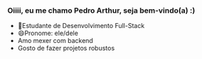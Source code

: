 ### Oiiii, eu me chamo Pedro Arthur, seja bem-vindo(a) :) 

- 😬Estudante de Desenvolvimento Full-Stack 
- 😄Pronome: ele/dele
- Amo mexer com backend
- Gosto de fazer projetos robustos 
